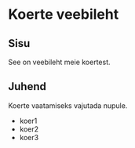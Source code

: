 # Koerte veebileht

## Sisu

See on veebileht meie koertest.


## Juhend

Koerte vaatamiseks vajutada nupule.

- koer1
- koer2
- koer3
